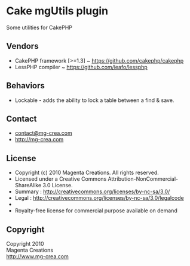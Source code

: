 # Cake mgUtils plugin #

Some utilities for CakePHP

## Vendors ##

* CakePHP framework [>=1.3]		~ https://github.com/cakephp/cakephp
* LessPHP compiler				~ https://github.com/leafo/lessphp

## Behaviors 

* Lockable      - adds the ability to lock a table between a find & save.

## Contact ##

* contact@mg-crea.com
* http://mg-crea.com

## License ##

* Copyright (c) 2010 Magenta Creations. All rights reserved.
* Licensed under a Creative Commons Attribution-NonCommercial-ShareAlike 3.0 License.
*  Summary : <http://creativecommons.org/licenses/by-nc-sa/3.0/>
*  Legal : <http://creativecommons.org/licenses/by-nc-sa/3.0/legalcode>
*
* Royalty-free license for commercial purpose available on demand

## Copyright ##

Copyright 2010<br/>
Magenta Creations<br/>
http://www.mg-crea.com<br/>
